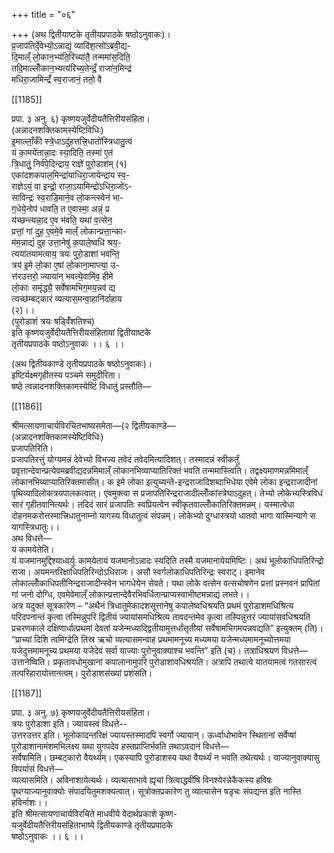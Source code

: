 +++
title = "०६"

+++
(अथ द्वितीयाष्टके तृतीयप्रपाठके षष्ठोऽनुवाकः)।  
प्र॒जाप॑तिर्दे॒वेभ्यो॒ऽन्नाद्यं॒ व्यादि॑श॒त्सो॑ऽब्रवी॒द्य-  
दि॒माल्ँ लो॒कान॒भ्य॑ति॒रिच्या॑तै॒ तन्ममा॑स॒दिति॒  
तदि॒माल्लोँकान॒भ्यत्य॑रिच्य॒तेन्द्रँ॒ राजा॑न॒मिन्द्र॑  
मधिरा॒जामिन्द्रँ॑ स्व॒राजानं॒ ततो॒ वै

[[1185]]

प्रपा. ३ अनु. ६) कृष्णयजुर्वेदीयतैत्तिरीयसंहिता।  
(अन्नादनशक्तिकामस्येष्टिविधिः)  
इ॒माल्लाँ॒कोँ स्त्रे॒धाऽदु॑हत्तत्त्रि॒धातो॑स्त्रिधातु॒त्वं  
यं का॒मये॑तान्ना॒दः स्या॒दिति॒ तस्मा॑ ए॒तं  
त्रि॒धातुं॒ निर्व॑पे॒दिन्द्राय॒ राज्ञे॑ पुरो॒डाश॑म् (१)  
एका॑दशकपाल॒मिन्द्रा॑याधिरा॒जायेन्द्रा॑य स्व॒-  
राज्ञेऽयं॒ वा इन्द्रो॒ राजा॒ऽयामिन्द्रो॑ऽधिरा॒जो॑ऽ-  
साविन्द्रः॑ स्व॒राडि॒माने॒व लो॒कन्त्स्वेन॑ भा-  
ग॒धेये॒नोप॑ धावति॒ त ए॒वास्मा॒ अन्नं॒ प्र  
य॑च्छन्त्यन्ना॒द ए॒व भ॑वति॒ यथा॑ व॒त्सेन॒  
प्रत्तां॒ गां दुह॒ ए॒वमे॒वे माल्ँ लोकान्प्रत्ता॒न्का-  
म॑म॒न्नाद्यं॑ दुह उत्ता॒नेषु॑ क॒पाले॒ष्वधि॑ श्रय॒-  
त्यया॑तयामत्वाय॒ त्रयः॑ पुरो॒डाशा॑ भवन्ति॒  
त्रय॑ इ॒मे लो॒का ए॒षां लो॒काना॒माप्त्या॒ उ-  
त्त॑रउत्तरो॒ ज्याया॑न् भवत्ये॒वामि॑व॒ हीमे  
लो॒काः समृ॑द्ध्यै॒ सर्वेषामभिग॒मय॒न्नव॑ द्य  
त्यच्छ॑म्बट्कारं व्यत्यास॒मन्वा॒हानि॑र्दाहाय  
(२)।।  
(पुरोडाशं त्रयः षड्विँ॑शतिश्च)  
इति कृष्णयजुर्वेदीयतैत्तिरीयसंहितायां द्वितीयाष्टके  
तृतीयप्रपाठके पष्ठोऽनुवाकः ।। ६ ।।

(अथ द्वितीयकाण्डे तृतीयप्रपाठके षष्ठोऽनुवाकः)।  
इष्टिर्यक्ष्मगृहीतस्य पञ्चमे समुदीरिता।  
षष्ठे त्वन्नादनशक्तिकामस्येष्टिं विधातुं प्रस्तौति—

[[1186]]

श्रीमत्सायणाचार्यविरचितभाष्यसमेता—(२ द्वितीयकाण्डे—  
(अन्नादनशक्तिकामस्येष्टिविधिः)  
प्रजापतिरिति।  
प्रजापतिरत्तुं योग्यमन्नं देवेभ्यो विभज्य तवेदं तवेदमित्यादिशत्। तस्मादन्नं स्वीकर्तुं प्रवृत्तान्देवान्प्रत्येवमब्रवीद्यदन्नमिमाल्ँ लोकानभिव्याप्यातिरिक्तं भवति तन्ममास्त्विति। तद्वक्ष्यमाणमन्नमिमाल्ँ लोकानभिव्याप्यातिरिक्तमासीत्। क इमे लोका इत्युच्यन्ते-इन्द्रराजादिशब्दाभिधेया एवेमे लोका इन्द्रराजादीनां पृथिव्यादिलोकत्रयपालकत्वात्। एवमुक्त्वा स प्रजापतिरिन्द्रराजादील्लोँकांस्त्रेघाऽदुहत्। तेभ्यो लोकेभ्यस्त्रिविधं सारं गृहीतवानित्यर्थः। तदिदं सारं प्रजापतिः स्वप्रियत्वेन स्वीकृतवाल्लोँकातिरिक्तमन्नम्। यस्मात्वेधा दोहनमकरोत्तस्मात्त्रिधातुनाम्नो यागस्य विधातुत्वं संपन्नम्। लोकेभ्यो दुग्धास्त्रयो धातवो भागा यास्मिन्यागे स यागस्त्रिधातुः।।  
अथ विधत्ते—  
यं कामयेतेति।  
यं यजमानमुद्दिश्याध्वर्युः कामयेतायं यजमानोऽन्नादः स्यदिति तस्मै यजमानायेयमिष्टिः। अथं भूलोकाधिपतिरिन्द्रो राजा। अयमन्तरिक्षाधिपतिरिन्दोऽधिराजः। असौ स्वर्गलोकाधिपतिरिन्द्रः स्वराट्। इमानेव लोकाल्लोँकाधिपतीनिन्द्रराजादीन्स्वेन भागधेयेन सेवते। यथा लोके वत्सेन वत्सचोषणेन प्रत्तां प्रस्नवनं प्रापितां गां जनो दोग्धि, एवमेवेमाल्ँ लोकान्प्रत्तान्देवैरभिवर्धितान्प्राप्यस्वाभीष्टमन्नाद्यं लभते।।  
अत्र यदुक्तं सूत्रकारेण – “अथैनं त्रिधातुमेकादशसूत्तानेषु कपालेष्वधिश्रयति प्रथमं पुरोडाशमधिश्रित्य परिदपनान्तं कृत्वा तस्मिन्नुपरि द्वितीयं ज्यायांसमधिश्रित्य तावदन्तमेव कृत्वा तस्पिन्नुत्तरं ज्यायांसवधिश्रयति प्रचरणकाले दक्षिणार्धात्प्रथमां देवतां यजेन्मध्याद्द्वितीयामुत्तर्धांत्तृतीयां सर्वेषामभिगमयन्नवद्यति” इत्युक्तम् (ति)। “प्राच्यां दिशि त्वमिग्द्रेति तिस्र ऋचो व्यत्यासमन्वाह प्रथमामनूच्य मध्यमया यजेन्मध्यमामनूच्योत्तमया यजेदुत्तमामनूच्य प्रथमया यजेदेवं सर्वा याज्याः पुरोनुवाक्याश्च भवन्ति” इति (च)। तत्राधिश्रयणं विधत्ते—  
उत्तानेष्विति। प्रकृतावधोमुखानां कपालानामुपरि पुरोडाशावधिश्रयति। अत्रापि तथात्वे यातयामत्वं गतसारत्वं तत्परिहारायोत्तानत्वम्। पुरोडाशसंख्यां प्रशंसति।

[[1187]]

प्रपा. ३ अनु. ७) कृष्णयजुर्वेदीयतैत्तिरीयसंहिता।  
त्रयः पुरोडाशा इति। ज्यायस्त्वं विधत्ते--  
उत्तरउत्तर इति। भूलोकादन्तरिक्षं ज्यायस्तस्मादपि स्वर्गो ज्यायान्। ऊर्ध्वाधोभावेन स्थितानां सर्वेप्षां पुरोडाशानामंशमभिलक्ष्य यथा युगपदेव हस्तप्राप्तिर्भवति तथाऽवदानं विधत्ते—  
सर्वेषामिति। छम्बट्कारो वैयर्थ्यम्। एकस्यापि पुरोडाशस्य यथा वैयर्थ्यं न भवति तथेत्यर्थः। याज्यानुवाक्यासु विपर्यासं विधत्ते—  
व्यत्यासमिति। अविनाशायेत्यर्थः। व्यत्यासाभावे ह्यृचां त्रित्वाद्धवींषि विनश्येरन्नेकैकस्य हविषः पृथग्याज्यानुवाक्योः संपादयितुमशक्यत्वात्। सूत्रोक्तप्रकारेण तु व्यात्यासेन षडृचः संपद्यन्त इति नास्ति हविर्नाशः।।  
इति श्रीमत्सायणाचार्यविरचिते माधवीये वेदार्थप्रकाशे कृष्ण-  
यजुर्वेदीयतैत्तिरीयसंहिताभाष्ये द्वितीयकाण्डे तृतीयप्रपाठके  
षष्ठोऽनुवाकः ।। ६ ।।  
